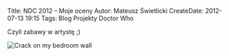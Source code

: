 Title: NDC 2012 – Moje oceny
Autor: Mateusz Świetlicki
CreateDate: 2012-07-13 19:15
Tags:	Blog
		Projekty
		Doctor Who

Czyli zabawy w artystę ;)

![Crack on my bedroom wall](https://fbcdn-sphotos-c-a.akamaihd.net/hphotos-ak-prn2/976344_4956075654771_1757907869_o.jpg)